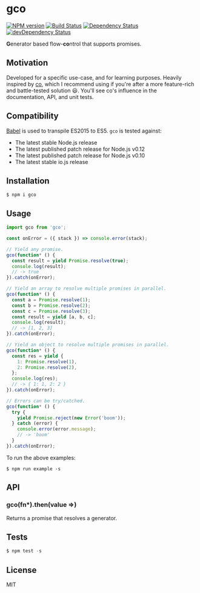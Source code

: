 # gco

[![NPM version](https://badge.fury.io/js/gco.svg)](http://badge.fury.io/js/gco)
[![Build Status](https://travis-ci.org/tanem/gco.png?branch=master)](https://travis-ci.org/tanem/gco)
[![Dependency Status](https://david-dm.org/tanem/gco.svg)](https://david-dm.org/tanem/gco)
[![devDependency Status](https://david-dm.org/tanem/gco/dev-status.svg)](https://david-dm.org/tanem/gco#info=devDependencies)

**G**enerator based flow-**co**ntrol that supports promises.

## Motivation

Developed for a specific use-case, and for learning purposes. Heavily inspired by [co](https://github.com/tj/co), which I recommend using if you're after a more feature-rich and battle-tested solution :smiley:. You'll see co's influence in the documentation, API, and unit tests.

## Compatibility

[Babel](https://github.com/babel/babel) is used to transpile ES2015 to ES5. `gco` is tested against:

- The latest stable Node.js release
- The latest published patch release for Node.js v0.12
- The latest published patch release for Node.js v0.10
- The latest stable io.js release

## Installation

```
$ npm i gco
```

## Usage

```js
import gco from 'gco';

const onError = ({ stack }) => console.error(stack);

// Yield any promise.
gco(function* () {
  const result = yield Promise.resolve(true);
  console.log(result);
  // -> true
}).catch(onError);

// Yield an array to resolve multiple promises in parallel.
gco(function* () {
  const a = Promise.resolve(1);
  const b = Promise.resolve(2);
  const c = Promise.resolve(3);
  const result = yield [a, b, c];
  console.log(result);
  // -> [1, 2, 3]
}).catch(onError);

// Yield an object to resolve multiple promises in parallel.
gco(function* () {
  const res = yield {
    1: Promise.resolve(1),
    2: Promise.resolve(2),
  };
  console.log(res);
  // -> { 1: 1, 2: 2 }
}).catch(onError);

// Errors can be try/catched.
gco(function* () {
  try {
    yield Promise.reject(new Error('boom'));
  } catch (error) {
    console.error(error.message);
    // -> 'boom'
  }
}).catch(onError);
```

To run the above examples:

```
$ npm run example -s
```

## API

### gco(fn*).then(value =>)

Returns a promise that resolves a generator.

## Tests

```js
$ npm test -s
```

## License

MIT
